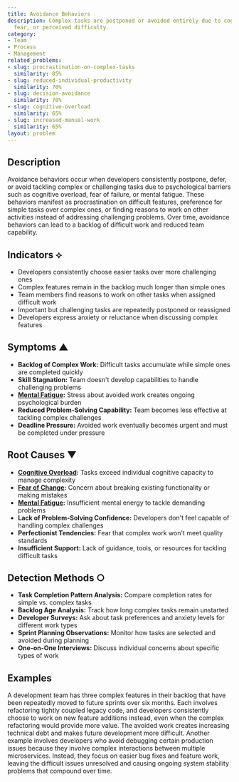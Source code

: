 ```yaml
---
title: Avoidance Behaviors
description: Complex tasks are postponed or avoided entirely due to cognitive overload,
  fear, or perceived difficulty.
category:
- Team
- Process
- Management
related_problems:
- slug: procrastination-on-complex-tasks
  similarity: 85%
- slug: reduced-individual-productivity
  similarity: 70%
- slug: decision-avoidance
  similarity: 70%
- slug: cognitive-overload
  similarity: 65%
- slug: increased-manual-work
  similarity: 65%
layout: problem
---
```


## Description

Avoidance behaviors occur when developers consistently postpone, defer, or avoid tackling complex or challenging tasks due to psychological barriers such as cognitive overload, fear of failure, or mental fatigue. These behaviors manifest as procrastination on difficult features, preference for simple tasks over complex ones, or finding reasons to work on other activities instead of addressing challenging problems. Over time, avoidance behaviors can lead to a backlog of difficult work and reduced team capability.

## Indicators ⟡

- Developers consistently choose easier tasks over more challenging ones
- Complex features remain in the backlog much longer than simple ones
- Team members find reasons to work on other tasks when assigned difficult work
- Important but challenging tasks are repeatedly postponed or reassigned
- Developers express anxiety or reluctance when discussing complex features

## Symptoms ▲

- **Backlog of Complex Work:** Difficult tasks accumulate while simple ones are completed quickly
- **Skill Stagnation:** Team doesn't develop capabilities to handle challenging problems
- **[Mental Fatigue](mental-fatigue.md):** Stress about avoided work creates ongoing psychological burden
- **Reduced Problem-Solving Capability:** Team becomes less effective at tackling complex challenges
- **Deadline Pressure:** Avoided work eventually becomes urgent and must be completed under pressure

## Root Causes ▼

- **[Cognitive Overload](cognitive-overload.md):** Tasks exceed individual cognitive capacity to manage complexity
- **[Fear of Change](fear-of-change.md):** Concern about breaking existing functionality or making mistakes
- **[Mental Fatigue](mental-fatigue.md):** Insufficient mental energy to tackle demanding problems
- **Lack of Problem-Solving Confidence:** Developers don't feel capable of handling complex challenges
- **Perfectionist Tendencies:** Fear that complex work won't meet quality standards
- **Insufficient Support:** Lack of guidance, tools, or resources for tackling difficult tasks

## Detection Methods ○

- **Task Completion Pattern Analysis:** Compare completion rates for simple vs. complex tasks
- **Backlog Age Analysis:** Track how long complex tasks remain unstarted
- **Developer Surveys:** Ask about task preferences and anxiety levels for different work types
- **Sprint Planning Observations:** Monitor how tasks are selected and avoided during planning
- **One-on-One Interviews:** Discuss individual concerns about specific types of work

## Examples

A development team has three complex features in their backlog that have been repeatedly moved to future sprints over six months. Each involves refactoring tightly coupled legacy code, and developers consistently choose to work on new feature additions instead, even when the complex refactoring would provide more value. The avoided work creates increasing technical debt and makes future development more difficult. Another example involves developers who avoid debugging certain production issues because they involve complex interactions between multiple microservices. Instead, they focus on easier bug fixes and feature work, leaving the difficult issues unresolved and causing ongoing system stability problems that compound over time.